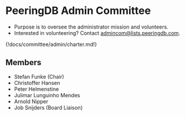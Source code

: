 # PeeringDB Admin Committee

- Purpose is to oversee the administrator mission and volunteers.
- Interested in volunteering? Contact [admincom@lists.peeringdb.com](mailto:admincom@lists.peeringdb.com).

{!docs/committee/admin/charter.md!}

## Members
- Stefan Funke (Chair)
- Christoffer Hansen
- Peter Helmenstine
- Julimar Lunguinho Mendes
- Arnold Nipper
- Job Snijders (Board Liaison)
